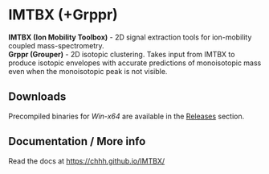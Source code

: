 # IMTBX (+Grppr)
**IMTBX (Ion Mobility Toolbox)** - 2D signal extraction tools for ion-mobility
coupled mass-spectrometry.  
**Grppr (Grouper)** - 2D isotopic clustering. Takes input from IMTBX to produce
isotopic envelopes with accurate predictions of monoisotopic mass even when
the monoisotopic peak is not visible.

## Downloads
Precompiled binaries for *Win-x64* are available in the
[Releases](https://github.com/chhh/IMTBX/releases/latest) section.

## Documentation / More info
Read the docs at https://chhh.github.io/IMTBX/
